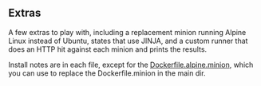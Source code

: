 Extras
------

A few extras to play with, including a replacement minion running Alpine Linux instead of Ubuntu, states that use JINJA, and a custom runner that does an HTTP hit against each minion and prints the results.

Install notes are in each file, except for the [Dockerfile.alpine.minion](./Dockerfile.alpine.minion), which you can use to replace the Dockerfile.minion in the main dir.
